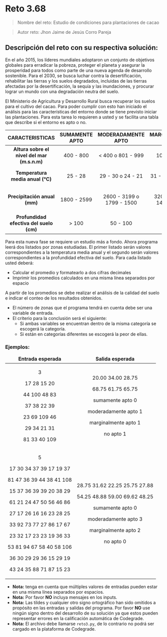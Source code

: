 # Reto 3.68

> Nombre del reto: Estudio de condiciones para plantaciones de cacao

> Autor reto: Jhon Jaime de Jesús Corro Pareja

## Descripción del reto con su respectiva solución:

En el año 2015, los líderes mundiales adoptaron un conjunto de objetivos globales para erradicar la pobreza, proteger el planeta y asegurar la prosperidad para todos como parte de una nueva agenda de desarrollo sostenible. Para el 2030, se busca luchar contra la desertificación, rehabilitar las tierras y los suelos degradados, incluidas de las tierras afectadas por la desertificación, la sequía y las inundaciones, y procurar lograr un mundo con una degradación neutra del suelo.

El Ministerio de Agricultura y Desarrollo Rural busca recuperar los suelos para el cultivo del cacao. Para poder cumplir con esto han iniciado el análisis para las características del entorno donde se tiene previsto iniciar las plantaciones. Para esta tarea lo requieren a usted y se facilita una tabla que describe si el entorno es apto o no.

| CARACTERISTICAS | SUMAMENTE APTO | MODERADAMENTE APTO | MARGINALMENTE APTO | NO APTO|
| :----:| :----:| :----:| :----:| :----:|
| **Altura sobre el nivel del mar (m.s.n.m)**| 400 - 800 | < 400 o 801 - 999 | 1000 - 1200 | > 1200|
| **Temperatura media anual (°C)**| 25 - 28 | 29 - 30 o 24 - 21 | 31 - 32 o 20 - 18 | < 18 o > 32 |
| **Precipitación anual (mm)**| 1800 - 2599 | 2600 - 3199 o 1799 - 1500 | 3200 - 3800 o 1499 - 1200 | < 1200 o > 3800 |
| **Profundidad efectiva del suelo (cm)** | > 100 | 50 - 100 | 25 - 50 | < 25|

Para esta nueva fase se requiere un estudio más a fondo. Ahora programa leerá dos listados por zonas estudiadas. El primer listado serán valores correspondientes a la temperatura media anual y el segundo serán valores correspondientes a la profundidad efectiva del suelo. Para cada listado usted deberá:

* Calcular el promedio y formatearlo a dos cifras decimales
* Imprimir los promedios calculados en una misma línea separados por espacio

A partir de los promedios se debe realizar el análisis de la calidad del suelo e indicar el conteo de los resultados obtenidos.

* El número de zonas que el programa tendrá en cuenta debe ser una variable de entrada.
* El criterio para la conclusión será el siguiente:
    * Si ambas variables se encuentran dentro de la misma categoría se escogerá la categoría.
    * Si están en categorías diferentes se escogerá la peor de ellas.

### Ejemplos:

<table>
    <thead>
        <tr>
            <td align=center><b>Entrada esperada</b></td>
            <td align=center><b>Salida esperada</b></td>
        </tr>
    <thead>
    <tbody>
        <tr>
            <td align=center>
                <p>3</p>
                <p>17 28 15 20</p>
                <p>44 100 48 83</p>
                <p>37 38 22 39</p>
                <p>23 69 109 46</p>
                <p>29 34 21 31</p>
                <p>81 33 40 109</p>
            </td>
            <td align=center>
                <p>20.00 34.00 28.75</p>
                <p>68.75 61.75 65.75</p>
                <p>sumamente apto 0</p>
                <p>moderadamente apto 1</p>
                <p>marginalmente apto 1</p>
                <p>no apto 1</p>
            </td>
        </tr>
        <tr>
            <td align=center>
                <p>5</p>
                <p>17 30 34 37 39 17 19 37</p>
                <p>81 47 36 39 44 38 41 108</p>
                <p>15 37 36 39 39 20 38 29</p>
                <p>61 21 24 47 50 56 46 86</p>
                <p>27 17 26 16 16 23 28 25</p>
                <p>33 92 73 77 27 86 17 67</p>
                <p>23 32 17 23 23 19 36 33</p>
                <p>53 81 94 67 58 40 58 106</p>
                <p>36 30 29 29 36 15 29 19</p>
                <p>43 24 35 88 71 87 15 23</p>
            </td>
            <td align=center>
                <p>28.75 31.62 22.25 25.75 27.88</p>
                <p>54.25 48.88 59.00 69.62 48.25</p>
                <p>sumamente apto 0</p>
                <p>moderadamente apto 3</p>
                <p>marginalmente apto 2</p>
                <p>no apto 0</p>
            </td>
        </tr>
    </tbody>
</table>

* **Nota:** tenga en cuenta que múltiples valores de entradas pueden estar en una misma línea separados por espacios.
* **Nota:** Por favor **NO** incluya mensajes en los inputs.
* **Nota:** Las tildes y cualquier otro signo ortográfico han sido omitidos a propósito en las entradas y salidas del programa. Por favor **NO** use ningún signo dentro del desarrollo de su solución ya que estos pueden representar errores en la calificación automática de Codegrade.
* **Nota:** El archivo debe llamarse ```reto3.py```, de lo contrario no podrá ser cargado en la plataforma de Codegrade.